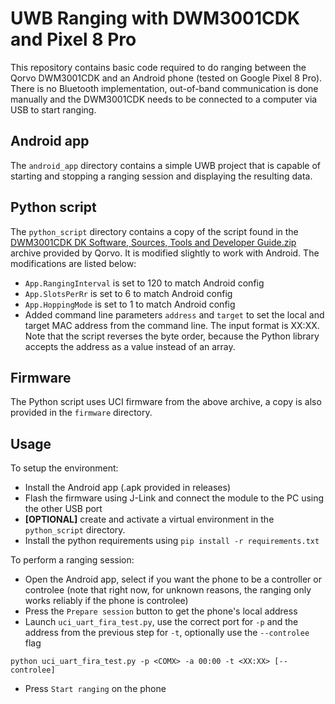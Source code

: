 # UWB Ranging with DWM3001CDK and Pixel 8 Pro
This repository contains basic code required to do ranging between the Qorvo DWM3001CDK and an Android phone (tested on Google Pixel 8 Pro). There is no Bluetooth implementation, out-of-band communication is done manually and the DWM3001CDK needs to be connected to a computer via USB to start ranging.

## Android app
The `android_app` directory contains a simple UWB project that is capable of starting and stopping a ranging session and displaying the resulting data.

## Python script
The `python_script` directory contains a copy of the script found in the [DWM3001CDK DK Software, Sources, Tools and Developer Guide.zip](https://www.qorvo.com/products/d/da008604) archive provided by Qorvo. It is modified slightly to work with Android. The modifications are listed below:
- `App.RangingInterval` is set to 120 to match Android config
- `App.SlotsPerRr` is set to 6 to match Android config
- `App.HoppingMode` is set to 1 to match Android config
- Added command line parameters `address` and `target` to set the local and target MAC address from the command line. The input format is XX:XX. Note that the script reverses the byte order, because the Python library accepts the address as a value instead of an array.

## Firmware
The Python script uses UCI firmware from the above archive, a copy is also provided in the `firmware` directory.

## Usage
To setup the environment:
- Install the Android app (.apk provided in releases)
- Flash the firmware using J-Link and connect the module to the PC using the other USB port
- **[OPTIONAL]** create and activate a virtual environment in the `python_script` directory.
- Install the python requirements using `pip install -r requirements.txt`

To perform a ranging session:
- Open the Android app, select if you want the phone to be a controller or controlee (note that right now, for unknown reasons, the ranging only works reliably if the phone is controlee)
- Press the `Prepare session` button to get the phone's local address
- Launch `uci_uart_fira_test.py`, use the correct port for `-p` and the address from the previous step for `-t`, optionally use the `--controlee` flag
```shell
python uci_uart_fira_test.py -p <COMX> -a 00:00 -t <XX:XX> [--controlee]
```
- Press `Start ranging` on the phone